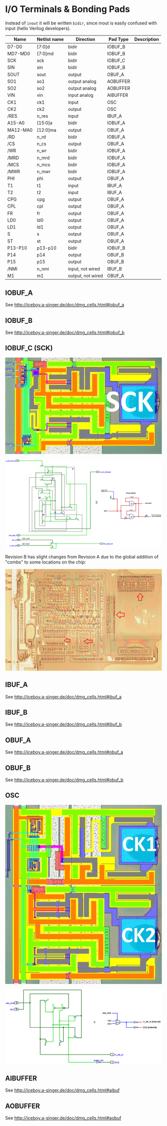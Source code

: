 # I/O Terminals & Bonding Pads

Instead of `inout` it will be written `bidir`, since inout is easily confused with input (hello Verilog developers).

|Name|Netlist name|Direction|Pad Type|Description|
|---|---|---|---|---|
|D7-D0|\[7:0\]d|bidir   |IOBUF_B| |
|MD7-MD0|\[7:0\]md|bidir   |IOBUF_B| |
|SCK|sck|bidir   |IOBUF_C| |
|SIN|sin|bidir   |IOBUF_B| |
|SOUT|sout|output   |OBUF_A| |
|SO1|so1|output analog   |AOBUFFER| |
|SO2|so2|output analog   |AOBUFFER| |
|VIN|vin|input analog   |AIBUFFER| |
|CK1|ck1|input   |OSC| |
|CK2|ck2|output   |OSC| |
|/RES|n_res|input   |IBUF_A| |
|A15-A0|\[15:0\]a|bidir   |IOBUF_A| |
|MA12-MA0|\[12:0\]ma|output   |OBUF_A| |
|/RD|n_rd|bidir   |IOBUF_A| |
|/CS|n_cs|output   |OBUF_A| |
|/WR|n_wr|bidir   |IOBUF_A| |
|/MRD|n_mrd|bidir   |IOBUF_A| |
|/MCS|n_mcs|bidir   |IOBUF_A| |
|/MWR|n_mwr|bidir   |IOBUF_A| |
|PHI|phi|output   |OBUF_A| |
|T1|t1|input   |IBUF_A| |
|T2|t2|input   |IBUF_A| |
|CPG|cpg|output   |OBUF_A| |
|CPL|cpl|output   |OBUF_A| |
|FR|fr|output   |OBUF_A| |
|LD0|ld0|output   |OBUF_A| |
|LD1|ld1|output   |OBUF_A| |
|S|s|output   |OBUF_A| |
|ST|st|output   |OBUF_A| |
|P13-P10|p13-p10|bidir   |IOBUF_B| |
|P14|p14|output   |OBUF_B| |
|P15|p15|output   |OBUF_B| |
|/NMI|n_nmi|input, not wired   |IBUF_B| |
|M1|m1|output, not wired   |OBUF_A| |

## IOBUF_A

See http://iceboy.a-singer.de/doc/dmg_cells.html#iobuf_a

## IOBUF_B

See http://iceboy.a-singer.de/doc/dmg_cells.html#iobuf_b

## IOBUF_C (SCK)

![pad_sck](/imgstore/soc/pad_sck.jpg)

![sck_tran](/logisim/soc/sck_tran.png)

Revision B has slight changes from Revision A due to the global addition of "combs" to some locations on the chip:

![pad_sck_rev_b](/imgstore/soc/pad_sck_rev_b.png)

## IBUF_A

See http://iceboy.a-singer.de/doc/dmg_cells.html#ibuf_a

## IBUF_B

See http://iceboy.a-singer.de/doc/dmg_cells.html#ibuf_b

## OBUF_A

See http://iceboy.a-singer.de/doc/dmg_cells.html#obuf_a

## OBUF_B

See http://iceboy.a-singer.de/doc/dmg_cells.html#obuf_b

## OSC

![pad_ck1_ck2](/imgstore/soc/pad_ck1_ck2.jpg)

![ck1_ck2_tran](/logisim/soc/ck1_ck2_tran.png)

## AIBUFFER

See http://iceboy.a-singer.de/doc/dmg_cells.html#aibuf

## AOBUFFER

See http://iceboy.a-singer.de/doc/dmg_cells.html#aobuf
